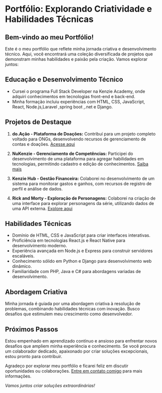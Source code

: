 # Portfólio: Explorando Criatividade e Habilidades Técnicas

## Bem-vindo ao meu Portfólio!

Este é o meu portfólio que reflete minha jornada criativa e desenvolvimento técnico. Aqui, você encontrará uma coleção diversificada de projetos que demonstram minhas habilidades e paixão pela criação. Vamos explorar juntos:

## Educação e Desenvolvimento Técnico

- Cursei o programa Full Stack Developer na Kenzie Academy, onde adquiri conhecimentos em tecnologias front-end e back-end.
- Minha formação incluiu experiências com HTML, CSS, JavaScript, React, Node.js,Laravel ,spring boot ,.net e Django.

## Projetos de Destaque

1. **do.Ação - Plataforma de Doações:** Contribuí para um projeto completo voltado para ONGs, desenvolvendo recursos de gerenciamento de contas e doações. [Acesse aqui](https://do-acao.vercel.app/)

2. **NuKenzie - Gerenciamento de Competências:** Participei do desenvolvimento de uma plataforma para agregar habilidades em tecnologias, permitindo cadastro e edição de conhecimentos. [Saiba mais](https://react-entrega-s1-template-nu-kenzie-natanga.vercel.app/)

3. **Kenzie Hub - Gestão Financeira:** Colaborei no desenvolvimento de um sistema para monitorar gastos e ganhos, com recursos de registro de perfil e análise de dados.

4. **Rick and Morty - Exploração de Personagens:** Colaborei na criação de uma interface para explorar personagens da série, utilizando dados de uma API externa. [Explore aqui](https://rickandmory.vercel.app/)

## Habilidades Técnicas

- Domínio de HTML, CSS e JavaScript para criar interfaces interativas.
- Proficiência em tecnologias React.js e React Native para desenvolvimento moderno.
- Experiência avançada em Node.js e Express para construir servidores escaláveis.
- Conhecimento sólido em Python e Django para desenvolvimento web dinâmico.
- Familiaridade com PHP, Java e C# para abordagens variadas de desenvolvimento.

## Abordagem Criativa

Minha jornada é guiada por uma abordagem criativa à resolução de problemas, combinando habilidades técnicas com inovação. Busco desafios que estimulem meu crescimento como desenvolvedor.

## Próximos Passos

Estou empenhado em aprendizado contínuo e ansioso para enfrentar novos desafios que ampliem minha experiência e conhecimento. Se você procura um colaborador dedicado, apaixonado por criar soluções excepcionais, estou pronto para contribuir.

Agradeço por explorar meu portfólio e ficarei feliz em discutir oportunidades ou colaborações. [Entre em contato comigo](insira_seu_link_de_contato_aqui) para mais informações.

*Vamos juntos criar soluções extraordinárias!*
